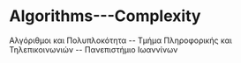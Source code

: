 # Algorithms---Complexity
Αλγόριθμοι και Πολυπλοκότητα -- Τμήμα Πληροφορικής και Τηλεπικοινωνιών -- Πανεπιστήμιο Ιωαννίνων
